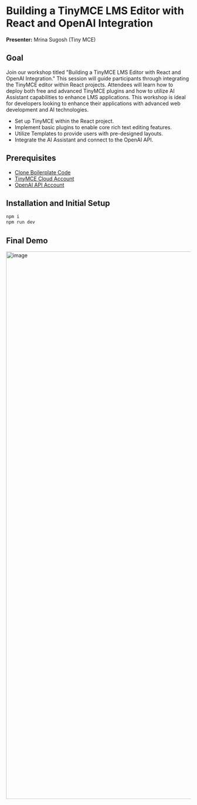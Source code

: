 # Building a TinyMCE LMS Editor with React and OpenAI Integration

**Presenter:** Mrina Sugosh (Tiny MCE)

## Goal

Join our workshop titled "Building a TinyMCE LMS Editor with React and OpenAI Integration." This session will guide participants through integrating the TinyMCE editor within React projects. Attendees will learn how to deploy both free and advanced TinyMCE plugins and how to utilize AI Assistant capabilities to enhance LMS applications. This workshop is ideal for developers looking to enhance their applications with advanced web development and AI technologies.

- Set up TinyMCE within the React project.
- Implement basic plugins to enable core rich text editing features.
- Utilize Templates to provide users with pre-designed layouts.
- Integrate the AI Assistant and connect to the OpenAI API.

## Prerequisites

- [Clone Boilerplate Code](https://github.com/Frontend-Nation/react-exercise-mrina-sugosh)
- [TinyMCE Cloud Account](https://www.tiny.cloud/get-tiny/?utm_campaign=devrel_frontendnation_2024&utm_source=frontendnation&utm_medium=referral&utm_term=forge-day-exercise)
- [OpenAI API Account](platform.openai.com)

## Installation and Initial Setup

```bash
npm i
npm run dev
```

## Final Demo

<img width="1492" alt="image" src="https://github.com/Frontend-Nation/react-exercise-mrina-sugosh/assets/25342475/6e077418-0fd3-4212-8430-c336e304518e">

